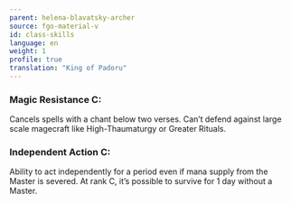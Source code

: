 ```yaml
---
parent: helena-blavatsky-archer
source: fgo-material-v
id: class-skills
language: en
weight: 1
profile: true
translation: "King of Padoru"
---
```


### Magic Resistance C:

Cancels spells with a chant below two verses.
Can’t defend against large scale magecraft like High-Thaumaturgy or Greater Rituals.

### Independent Action C:

Ability to act independently for a period even if mana supply from the Master is severed.
At rank C, it’s possible to survive for 1 day without a Master.
